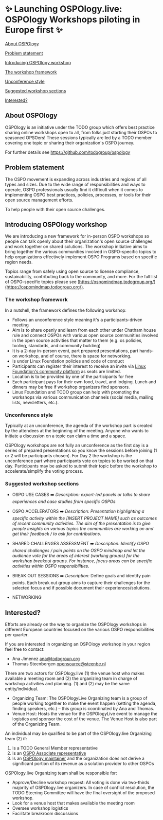 # ✨ Launching OSPOlogy.live: OSPOlogy Workshops piloting in Europe first ✨

[About OSPOlogy](#about-ospology)

[Problem statement](#problem-statement)

[Introducing OSPOlogy workshop](#introducing-ospology-workshop)

[The workshop framework](#the-workshop-framework)

[Unconference style](#unconference-style)

[Suggested workshop sections](#suggested-workshop-sections)

[Interested?](#interested)

## About OSPOlogy

OSPOlogy is an initiative under the TODO group which offers best practice sharing online workshops open to all, from folks just starting their OSPOs to seasoned OPSOers! These sessions typically are led by a TODO member covering one topic or sharing their organization&#39;s OSPO journey.

For further details see https://github.com/todogroup/ospology

## Problem statement

The OSPO movement is expanding across industries and regions of all types and sizes. Due to the wide range of responsibilities and ways to operate, OSPO professionals usually find it difficult when it comes to implementing OSPO best practices, policies, processes, or tools for their open source management efforts.

To help people with their open source challenges.

## Introducing OSPOlogy workshop

We are introducing a new framework for in-person OSPO workshops so people can talk openly about their organization&#39;s open source challenges and work together on shared solutions. The workshop initiative aims to bring together the various communities involved in OSPO-specific topics to help organizations effectively implement OSPO Programs based on specific region needs.

Topics range from safely using open source to license compliance, sustainability, contributing back to the community, and more. For the full list of OSPO-specific topics please see [https://ospomindmap.todogroup.org/](https://ospomindmap.todogroup.org/).

### The workshop framework

In a nutshell, the framework defines the following workshop:

- Follows an unconference style meaning it&#39;s a participants-driven meeting
- Aim is to share openly and learn from each other under Chatham house rule and connect OSPOs with various open source communities involved in the open source activities that matter to them (e.g. os policies, tooling, standards, and community building)
- It is a 2-day in-person event, part prepared presentations, part hands-on workshop, and of course, there is space for networking.
- Is under Linux Foundation policies and code of conduct
- Participants can register their interest to receive an invite via [Linux Foundation&#39;s community platform](https://community.linuxfoundation.org/todo-group-europe/) as seats are limited.
- Location is to be provided by one of the participants for free
- Each participant pays for their own food, travel, and lodging. Lunch and dinners may be free if workshop organizers find sponsors.
- Linux Foundation and TODO group can help with promoting the workshops via various communication channels (social media, mailing lists, newsletters, etc.).

### Unconference style

Typically at an unconference, the agenda of the workshop part is created by the attendees at the beginning of the meeting. Anyone who wants to initiate a discussion on a topic can claim a time and a space.

OSPOlogy workshops are not fully an unconference as the first day is a series of prepared presentations so you know the sessions before joining (1 or 2 will be participants chosen). For Day 2 the workshop is the unconference part where participants vote on topics to be worked on that day. Participants may be asked to submit their topic before the workshop to accelerate/simplify the voting process.

### Suggested workshop sections

- OSPO USE CASES ➡️ _Description: expert-led panels or talks to share experiences and case studies from specific OSPOs_

- OSPO ACCELERATORS ➡️ _Description: Presentation highlighting a specific activity within the [INSERT PROJECT NAME] such as outcomes of recent community activities. The aim of the presentation is to give people insights on various topics the communities are working on and get their feedback / to ask for contributions._

- SHARED CHALLENGES ASSESSMENT ➡️ _Description: Identify OSPO shared challenges / pain points on the OSPO mindmap and let the audience vote for the areas of interest (working groups) for the workshop breakout groups. For instance, focus areas can be specific activities within OSPO responsibilities._

- BREAK OUT SESSIONS ➡️ _Description:_ Define goals and identify pain points. Each break out group aims to capture their challenges for the selected focus and if possible document their experiences/solutions.

- NETWORKING


## Interested?

Efforts are already on the way to organize the OSPOlogy workshops in different European countries focused on the various OSPO responsibilities per quarter.

If you are interested in organizing an OSPOlogy workshop in your region feel free to contact:

- Ana Jimenez <ana@todogroup.org>
- Thomas Steenbergen <opensource@steenbe.nl>

There are two actors for OSPOlogy.live (1) the venue host who makes available a meeting room and (2) the organizing team in charge of workshop activities and planning. (1) and (2) may be the same entity/individual.

* Organizing Team: The OSPOlogyLive Organizing team is a group of people working together to make the event happen (setting the agenda, finding speakers, etc.) – this group is coordinated by Ana and Thomas.
* Venue Host: Hosts the venue for the OSPOlogyLive event to manage the logistics and sponsor the cost of the venue. The Venue Host is also part of the Organizing Team.

An individual may be qualified to be part of the OSPOlogy.live Organizing team (2) if:

1. Is a TODO General Member representative
2. Is an [OSPO Associate representative](https://todogroup.org/associates/)
3. Is an [OSPOlogy maintainer](https://github.com/todogroup/ospology/blob/main/GOVERNANCE.md#ospology-repo-governance) and the organization does not derive a significant portion of its revenue as a solution provider to other OSPOs

OSPOlogy.live Organizing team shall be responsible for:

- Approve/Decline workshop request: All voting is done via two-thirds majority of OSPOlogy.live organizers. In case of conflict resolution, the TODO Steering Committee will have the final oversight of the proposed workshop.
- Look for a venue host that makes available the meeting room
- Oversee workshop logistics
- Facilitate breakroom discussions
